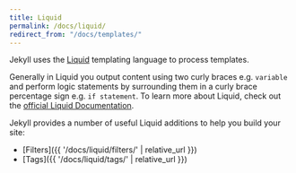 ```yaml
---
title: Liquid
permalink: /docs/liquid/
redirect_from: "/docs/templates/"
---
```


Jekyll uses the [Liquid](https://shopify.github.io/liquid/) templating language
to process templates.

Generally in Liquid you output content using two curly braces e.g.
`variable` and perform logic statements by
surrounding them in a curly brace percentage sign e.g.
`if statement`. To learn more about Liquid, check
out the [official Liquid Documentation](https://shopify.github.io/liquid/).

Jekyll provides a number of useful Liquid additions to help you build your site:

* [Filters]({{ '/docs/liquid/filters/' | relative_url }})
* [Tags]({{ '/docs/liquid/tags/' | relative_url }})
